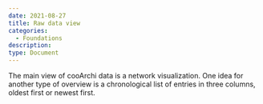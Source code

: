 ```yaml
---
date: 2021-08-27
title: Raw data view
categories:
  - Foundations
description: 
type: Document
---
```

The main view of cooArchi data is a network visualization. One idea for another type of overview is a chronological list of entries in three columns, oldest first or newest first.
